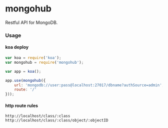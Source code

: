 # mongohub
Restful API for MongoDB.

### Usage

#### koa deploy
```js
var koa = require('koa');
var mongohub = require('mongohub');

var app = koa();

app.use(mongohub({
    url: 'mongodb://user:pass@localhost:27017/dbname?authSource=admin',
    route: '/'
}));
```

#### http route rules
```
http://localhost/class/:class
http://localhost/class/:class/object/:objectID
```
